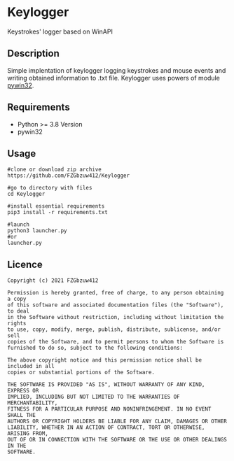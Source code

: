 # Keylogger
Keystrokes' logger based on WinAPI

## Description
Simple implentation of keylogger logging keystrokes and mouse events and writing obtained information to .txt file.
Keylogger uses powers of module [pywin32](https://pypi.org/project/pywin32/).

## Requirements
+ Python >= 3.8 Version
+ pywin32

## Usage
```
#clone or download zip archive
https://github.com/FZGbzuw412/Keylogger

#go to directory with files
cd Keylogger 

#install essential requirements
pip3 install -r requirements.txt

#launch
python3 launcher.py
#or
launcher.py
```

## Licence
  
    Copyright (c) 2021 FZGbzuw412

    Permission is hereby granted, free of charge, to any person obtaining a copy
    of this software and associated documentation files (the "Software"), to deal
    in the Software without restriction, including without limitation the rights
    to use, copy, modify, merge, publish, distribute, sublicense, and/or sell
    copies of the Software, and to permit persons to whom the Software is
    furnished to do so, subject to the following conditions:

    The above copyright notice and this permission notice shall be included in all
    copies or substantial portions of the Software.

    THE SOFTWARE IS PROVIDED "AS IS", WITHOUT WARRANTY OF ANY KIND, EXPRESS OR
    IMPLIED, INCLUDING BUT NOT LIMITED TO THE WARRANTIES OF MERCHANTABILITY,
    FITNESS FOR A PARTICULAR PURPOSE AND NONINFRINGEMENT. IN NO EVENT SHALL THE
    AUTHORS OR COPYRIGHT HOLDERS BE LIABLE FOR ANY CLAIM, DAMAGES OR OTHER
    LIABILITY, WHETHER IN AN ACTION OF CONTRACT, TORT OR OTHERWISE, ARISING FROM,
    OUT OF OR IN CONNECTION WITH THE SOFTWARE OR THE USE OR OTHER DEALINGS IN THE
    SOFTWARE.
